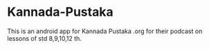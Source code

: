 # Kannada-Pustaka
This is an android app for Kannada Pustaka .org  for their podcast on lessons of std 8,9,10,12 th.

